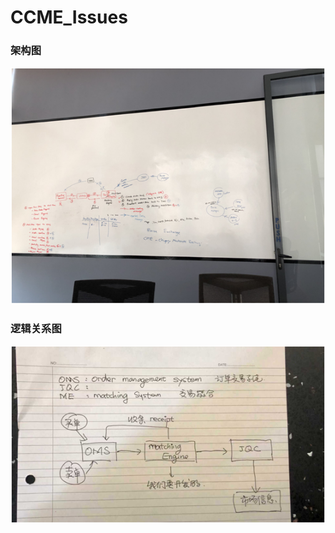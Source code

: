 # CCME_Issues
### 架构图


![核心架构图](https://github.com/Phoenixcodecn/FEME_Issues/blob/main/image/whiteboard.png?raw=true)
### 逻辑关系图
![逻辑关系图](https://github.com/Phoenixcodecn/FEME_Issues/blob/main/image/oms.png?raw=true)
